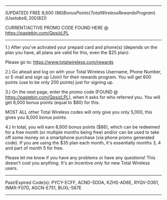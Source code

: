 _____________________________________________________________________________________________________
(UPDATED) FREE 8,600 ($86) Bonus Points (Total Wireless Rewards Program) (Use to be 8,200 ($82))

CURRENT/ACTIVE PROMO CODE FOUND HERE @ https://pastebin.com/QpsizLPL
_____________________________________________________________________________________________________

1.) After you've activated your prepaid card and phone(s) (depends on the plan you have, all plans are valid for this, even the $25 plan):

Please go to: https://www.totalwireless.com/rewards

2.) Go ahead and log on with your Total Wireless Username, Phone Number, or E-mail and sign up (Join) for their rewards program. You will get 600 points (use to be only 200 points) just for signing up.

3.) On the next page, enter the promo code (FOUND @ https://pastebin.com/QpsizLPL), when it asks for who referred you. You will get 8,000 bonus points (equal to $80) for this.

MOST ALL other Total Wireless codes will only give you only 5,000, this gives you 8,000 bonus points.

4.) In total, you will earn 8,600 bonus points ($86), which can be redeemed for a free month (or multiple months being free) and/or can be used to take off some money on a smartphone purchase (via phone promo generated code). If you are using the $35 plan each month, it's essentially months 3, 4 and part of month 5 for free.

Please let me know if you have any problems or have any questions! This doesn't cost you anything. It's an incentive only for new Total Wireless users.

_____________________________________________________________________________________________________
Past/Expired Code(s): PYCY-ECFF, ACND-5DDA, KZHS-AD6E, RYQV-D361, INMX-F07D, AGCN-E751, BUXL-587E
_____________________________________________________________________________________________________
